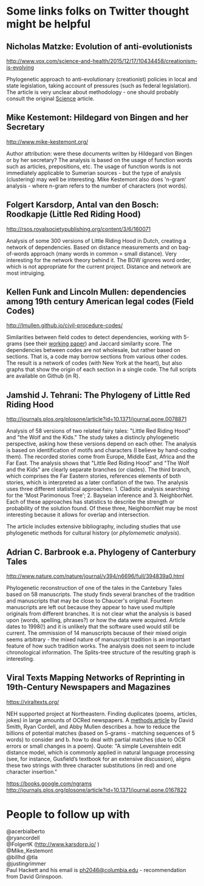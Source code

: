 # Some links folks on Twitter thought might be helpful  
## Nicholas Matzke: Evolution of anti-evolutionists
http://www.vox.com/science-and-health/2015/12/17/10434458/creationism-is-evolving  

Phylogenetic approach to anti-evolutionary (creationist) policies in local and state legislation, taking account of pressures (such as federal legislation). The article is very unclear about methodology - one should probably consult the original [Science](http://science.sciencemag.org/content/351/6268/28.full) article.

## Mike Kestemont: Hildegard von Bingen and her Secretary
http://www.mike-kestemont.org/  

Author attribution: were these documents written by Hildegard von Bingen or by her secretary? The analysis is based on the usage of function words such as articles, prepositions, etc. The usage of function words is not immediately applicable to Sumerian sources - but the type of analysis (clustering) may well be interesting. Mike Kestemont also does 'n-gram' analysis - where n-gram refers to the number of characters (not words).

## Folgert Karsdorp, Antal van den Bosch: Roodkapje (Little Red Riding Hood)
http://rsos.royalsocietypublishing.org/content/3/6/160071  

Analysis of some 300 versions of Little Riding Hood in Dutch, creating a network of dependencies. Based on distance measurements and on bag-of-words approach (many words in common = small distance). Very interesting for the network theory behind it. The BOW ignores word order, which is not appropriate for the current project. Distance and network are most intruiging.

## Kellen Funk and Lincoln Mullen: dependencies among 19th century American legal codes (Field Codes)
http://lmullen.github.io/civil-procedure-codes/  

Similarities between field codes to detect dependencies, working with 5-grams (see their [working paper](http://lmullen.github.io/civil-procedure-codes/talks/dh-working-group/Funk-Mullen.Migration-Field-Code.working-paper.pdf)) and Jaccard similarity score. The dependencies between codes are not wholesale, but rather based on sections. That is, a code may borrow sections from various other codes. The result is a network of codes (with New York at the heart), but also graphs that show the origin of each section in a single code. The full scripts are available on Github (in R).

## Jamshid J. Tehrani: The Phylogeny of Little Red Riding Hood
http://journals.plos.org/plosone/article?id=10.1371/journal.pone.0078871  

Analysis of 58 versions of two related fairy tales: "Little Red Riding Hood" and "the Wolf and the Kids." The study takes a distincly phylogenetic perspective, asking how these versions depend on each other. The analysis is based on identification of motifs and characters (I believe by hand-coding them). The recorded stories come from Europe, Middle East, Africa and the Far East. The analysis shows that "Little Red Riding Hood" and "The Wolf and the Kids" are clearly separate branches (or clades). The third branch, which comprises the Far Eastern stories, references elements of both stories, which is interpreted as a later conflation of the two.
The analysis uses three different statistical approaches: 1. Cladistic analysis searching for the 'Most Parimonous Tree'; 2. Bayseian inference and 3. NeighborNet. Each of these approaches has statistics to describe the strength or probability of the solution found. Of these three, NeighbornNet may be most interesting because it allows for overlap and intersection.

The article includes extensive bibliography, including studies that use phylogenetic methods for cultural history (or *phylomemetic analysis*).


## Adrian C. Barbrook e.a. Phylogeny of Canterbury Tales
http://www.nature.com/nature/journal/v394/n6696/full/394839a0.html  

Phylogenetic reconstruction of one of the tales in the Cantebury Tales based on 58 manuscripts. The study finds several branches of the tradition and manuscripts that may be close to Chaucer's original. Fourteen manuscripts are left out because they appear to have used multiple originals from different branches. It is not clear what the analysis is based upon (words, spelling, phrases?) or how the data were acquired. Article dates to 1998(!) and it is unlikely that the software used would still be current. The ommission of 14 manuscripts because of their mixed origin seems arbitrary - the mixed nature of manuscript tradition is an important feature of how such tradition works. The analysis does not seem to include chronological information. The Splits-tree structure of the resulting graph is interesting.

## Viral Texts Mapping Networks of Reprinting in 19th-Century Newspapers and Magazines
https://viraltexts.org/  

NEH supported project at Northeastern. Finding duplicates (poems, articles, jokes) in large amounts of OCRed newspapers. A [methods article](http://viraltexts.org/2015/05/22/computational-methods-for-uncovering-reprinted-texts-in-antebellum-newspapers/) by David Smith, Ryan Cordell, and Abby Mullen describes a. how to reduce the billions of potential matches (based on 5-grams - matching sequences of 5 words) to consider and b. how to deal with partial matches (due to OCR errors or small changes in a poem). Quote: "A simple Levenshtein edit distance model, which is commonly applied in natural language processing (see, for instance, Gusfield’s textbook for an extensive discussion), aligns these two strings with three character substitutions (in red) and one character insertion."

https://books.google.com/ngrams  
http://journals.plos.org/plosone/article?id=10.1371/journal.pone.0167822  

# People to follow up with  
@acerbialberto  
@ryancordell  
@FolgertK (http://www.karsdorp.io/ )  
@Mike_Kestemont  
@billhd 
@tla   
@justingrimmer  
Paul Hackett and his email is ph2046@columbia.edu - recommendation from David Grinspoon.  
